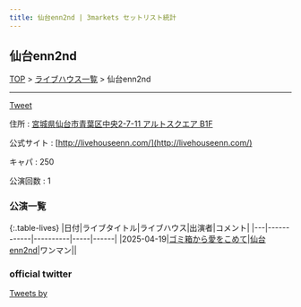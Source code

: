 ```yaml
---
title: 仙台enn2nd | 3markets セットリスト統計
---
```

## 仙台enn2nd

[TOP](/setlist/) > [ライブハウス一覧](livehouses.html) > 仙台enn2nd

___

<a href="https://twitter.com/share?ref_src=twsrc%5Etfw" data-text="3markets[ ]セットリスト > 仙台enn2nd" class="twitter-share-button" data-via="3markets" data-hashtags="3markets" data-related="3markets" data-show-count="false">Tweet</a>

住所
:    <a href="https://www.google.co.jp/maps/search/%E5%AE%AE%E5%9F%8E%E7%9C%8C%E4%BB%99%E5%8F%B0%E5%B8%82%E9%9D%92%E8%91%89%E5%8C%BA%E4%B8%AD%E5%A4%AE2-7-11%20%E3%82%A2%E3%83%AB%E3%83%88%E3%82%B9%E3%82%AF%E3%82%A8%E3%82%A2%20B1F" rel="noopener noreferrer" target="_blank">宮城県仙台市青葉区中央2-7-11 アルトスクエア B1F</a>

公式サイト
:    [http://livehouseenn.com/](http://livehouseenn.com/)

キャパ
:    250

公演回数
: 1



### 公演一覧

{:.table-lives}
|日付|ライブタイトル|ライブハウス|出演者|コメント|
|---|------------|----------|-----|------|
|<span class="nowrap">2025-04-19</span>|[ゴミ箱から愛をこめて](live193.html)|[仙台enn2nd](livehouse105.html)|ワンマン||




### official twitter

<a class="twitter-timeline" href="https://twitter.com/?ref_src=twsrc%5Etfw">Tweets by </a> <script async src="https://platform.twitter.com/widgets.js" charset="utf-8"></script>


<script async src="https://platform.twitter.com/widgets.js" charset="utf-8"></script>